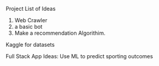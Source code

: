 Project List of Ideas

1. Web Crawler
2. a basic bot
3. Make a recommendation Algorithim. 

Kaggle for datasets

Full Stack App Ideas:
Use ML to predict sporting outcomes
